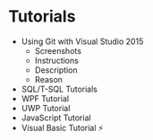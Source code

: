 # Tutorials
* Using Git with Visual Studio 2015
  * Screenshots
  * Instructions
  * Description
  * Reason
* SQL/T-SQL Tutorials
* WPF Tutorial
* UWP Tutorial
* JavaScript Tutorial
* Visual Basic Tutorial :zap:
